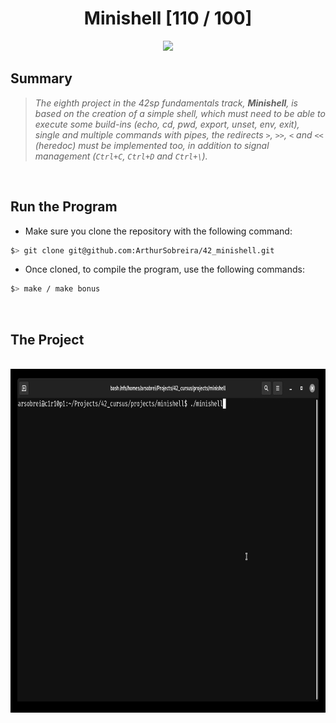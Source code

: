 <div align="center"><h1>Minishell [110 / 100]</h1></div>

<div align="center">
   <a href="https://github.com/ArthurSobreira/42_push_swap" target="_blank">
      <img height=170 src="https://github.com/ayogun/42-project-badges/blob/main/badges/minishellm.png" hspace = "10">
   </a>
</div>

## Summary

> <i>The eighth project in the 42sp fundamentals track, <strong>Minishell</strong>, is based on the creation of a simple shell, which must need</i>
> <i>to be able to execute some build-ins (echo, cd, pwd, export, unset, env, exit), single and multiple commands with pipes, the redirects</i>
> <i><code>></code>, <code>>></code>, <code><</code> and <code><<</code> (heredoc) must be implemented too, in addition to signal management</i>
> <i>(<code>Ctrl+C</code>, <code>Ctrl+D</code> and <code>Ctrl+\\</code>).</i>

<br>
   
## Run the Program

* Make sure you clone the repository with the following command:

```bash
$> git clone git@github.com:ArthurSobreira/42_minishell.git
```

* Once cloned, to compile the program, use the following commands:

```bash
$> make / make bonus
```

<br>

## The Project

<br>
<div align="center">
   <a href="https://github.com/ArthurSobreira/42_minishell/blob/master/minishell.gif" target="_blank">
      <img height=550 src="minishell.gif">
   </a>
</div>
<br>
